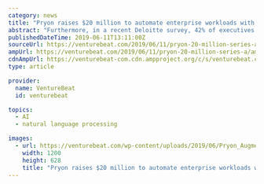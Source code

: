 ```yaml
---
category: news
title: "Pryon raises $20 million to automate enterprise workloads with AI"
abstract: "Furthermore, in a recent Deloitte survey, 42% of executives said they believed that AI will be of “critical importance” within two years, driven by advances in natural language processing, machine learning, deep learning, and computer vision."
publishedDateTime: 2019-06-11T13:11:00Z
sourceUrl: https://venturebeat.com/2019/06/11/pryon-20-million-series-a/
ampUrl: https://venturebeat.com/2019/06/11/pryon-20-million-series-a/amp/
cdnAmpUrl: https://venturebeat-com.cdn.ampproject.org/c/s/venturebeat.com/2019/06/11/pryon-20-million-series-a/amp/
type: article

provider:
  name: VentureBeat
  id: venturebeat

topics:
  - AI
  - natural language processing

images:
  - url: https://venturebeat.com/wp-content/uploads/2019/06/Pryon_Augmented_Intelligence_Employee.jpg?w=1200&#038;strip=all
    width: 1200
    height: 628
    title: "Pryon raises $20 million to automate enterprise workloads with AI"
---
```


